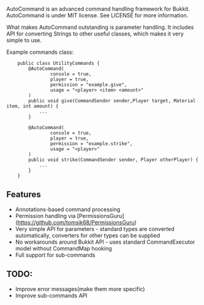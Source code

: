 AutoCommand is an advanced command handling framework for Bukkit. AutoCommand is under MIT license. See LICENSE for more information.

What makes AutoCommand outstanding is parameter handling. It includes API for converting Strings to other useful classes, which makes it very simple to use.

Example commands class:
```
	public class UtilityCommands {
		@AutoCommand(
            	console = true, 
            	player = true, 
            	permission = "example.give", 
            	usage = "<player> <item> <amount>"
        )
    	public void give(CommandSender sender,Player target, Material item, int amount) {
			...
    	}

    	@AutoCommand(
        	    console = true, 
            	player = true, 
            	permission = "example.strike", 
            	usage = "<player>"
       	)
    	public void strike(CommandSender sender, Player otherPlayer) {
			...
    	}
	}
```

## Features

+ Annotations-based command processing
+ Permission handling via [PermissionsGuru] (https://github.com/tomsik68/PermissionsGuru)
+ Very simple API for parameters - standard types are converted automatically, converters for other types can be supplied
+ No workarounds around Bukkit API - uses standard CommandExecutor model without CommandMap hooking
+ Full support for sub-commands

## TODO:
 
+ Improve error messages(make them more specific)
+ Improve sub-commands API
